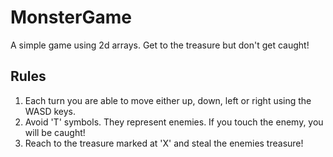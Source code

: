 # MonsterGame
A simple game using 2d arrays. Get to the treasure but don't get caught!


## Rules

1. Each turn you are able to move either up, down, left or right using the WASD keys.
2. Avoid 'T' symbols. They represent enemies. If you touch the enemy, you will be caught!
3. Reach to the treasure marked at 'X' and steal the enemies treasure!
